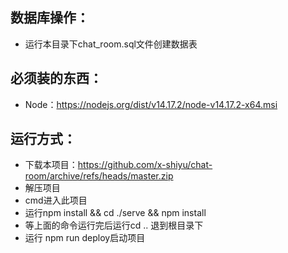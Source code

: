 ## 数据库操作：
 - 运行本目录下chat_room.sql文件创建数据表
## 必须装的东西：
- Node：https://nodejs.org/dist/v14.17.2/node-v14.17.2-x64.msi

## 运行方式：
- 下载本项目：https://github.com/x-shiyu/chat-room/archive/refs/heads/master.zip
- 解压项目
- cmd进入此项目
- 运行npm install && cd ./serve && npm install
- 等上面的命令运行完后运行cd .. 退到根目录下
- 运行 npm run deploy启动项目
